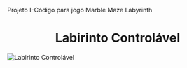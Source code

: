 Projeto I-Código para jogo Marble Maze Labyrinth
<h1 align="center"> Labirinto Controlável </h1>





![Labirinto Controlável](https://github.com/user-attachments/assets/f435ad65-a978-4221-b48b-194e1549a5e7)

